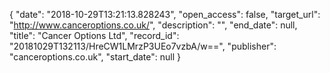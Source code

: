 {
  "date": "2018-10-29T13:21:13.828243", 
  "open_access": false, 
  "target_url": "http://www.canceroptions.co.uk/", 
  "description": "", 
  "end_date": null, 
  "title": "Cancer Options Ltd", 
  "record_id": "20181029T132113/HreCW1LMrzP3UEo7vzbA/w==", 
  "publisher": "canceroptions.co.uk", 
  "start_date": null
}

